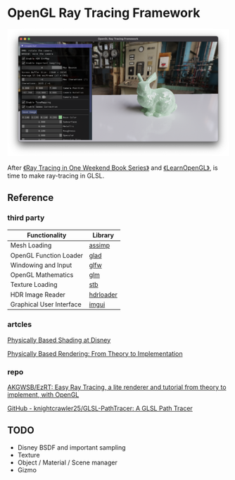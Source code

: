 # OpenGL Ray Tracing Framework

![screenshot_bunny.png](https://raw.githubusercontent.com/georgehuan1994/OpenGL-Ray-Tracing-Framework/main/screenshot/screenshot_bunny.png)

After [《Ray Tracing in One Weekend Book Series》](https://github.com/RayTracing/raytracing.github.io) and [《LearnOpenGL》](https://github.com/JoeyDeVries/LearnOpenGL), is time to make ray-tracing in GLSL.

## Reference
### third party

| Functionality            | Library                                                      |
| ------------------------ | ------------------------------------------------------------ |
| Mesh Loading             | [assimp](https://github.com/assimp/assimp)                   |
| OpenGL Function Loader   | [glad](https://github.com/Dav1dde/glad)                      |
| Windowing and Input      | [glfw](https://github.com/glfw/glfw)                         |
| OpenGL Mathematics       | [glm](https://github.com/g-truc/glm)                         |
| Texture Loading          | [stb](https://github.com/nothings/stb)                       |
| HDR Image Reader         | [hdrloader](https://www.flipcode.com/archives/HDR_Image_Reader.shtml) |
| Graphical User Interface | [imgui](https://github.com/ocornut/imgui)                    |

### artcles

[Physically Based Shading at Disney](https://media.disneyanimation.com/uploads/production/publication_asset/48/asset/s2012_pbs_disney_brdf_notes_v3.pdf)

[Physically Based Rendering: From Theory to Implementation](https://www.pbr-book.org/3ed-2018/contents)

### repo

[AKGWSB/EzRT: Easy Ray Tracing, a lite renderer and tutorial from theory to implement, with OpenGL](https://github.com/AKGWSB/EzRT)

[GitHub - knightcrawler25/GLSL-PathTracer: A GLSL Path Tracer](https://github.com/knightcrawler25/GLSL-PathTracer)

## TODO

- Disney BSDF and important sampling
- Texture
- Object / Material / Scene manager
- Gizmo
